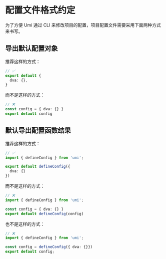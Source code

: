 # 配置文件格式约定

为了方便 Umi 通过 CLI 来修改项目的配置，项目配置文件需要采用下面两种方式来书写。


## 导出默认配置对象

推荐这样的方式：

```ts
// ✅
export default {
  dva: {},
}
```

而不是这样的方式：

```ts
// ❌
const config = { dva: {} }
export default config
```

## 默认导出配置函数结果

推荐这样的方式：
```ts
// ✅
import { defineConfig } from 'umi';

export default defineConfig({
  dva: {}
})
```

而不是这样的方式：
```ts
// ❌
import { defineConfig } from 'umi';

const config = { dva: {} }
export default defineConfig(config)
```

也不是这样的方式：

```ts
// ❌
import { defineConfig } from 'umi';

const config = defineConfig({ dva: {}})
export default config;
```

